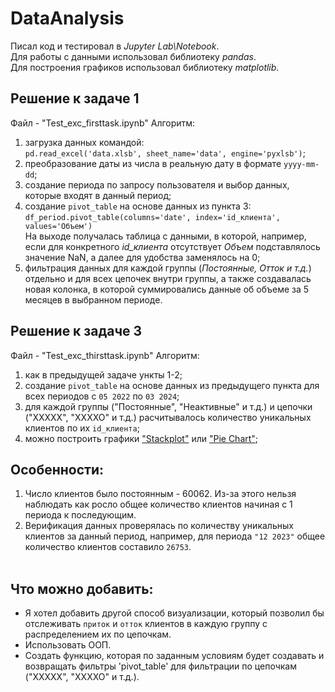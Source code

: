 # DataAnalysis
Писал код и тестировал в <i>Jupyter Lab\Notebook</i>. <br>
Для работы с данными использовал библиотеку <i>pandas</i>. <br>
Для построения графиков использовал библиотеку <i>matplotlib</i>. <br>
## Решение к задаче 1
Файл - "Test_exc_firsttask.ipynb"
Алгоритм:
1) загрузка данных командой: <br>`pd.read_excel('data.xlsb', sheet_name='data', engine='pyxlsb')`;
2) преобразование даты из числа в реальную дату в формате `yyyy-mm-dd`;
3) создание периода по запросу пользователя и выбор данных, которые входят в данный период;
4) создание `pivot_table` на основе данных из пункта 3: <br> `df_period.pivot_table(columns='date', index='id_клиента', values='Объем')`<br>На выходе получалась таблица с данными, в которой, например, если для конкретного <i>id_клиента</i> отсутствует <i>Объем</i> подставлялось значение NaN, а далее для удобства заменялось на 0;
5) фильтрация данных для каждой группы (<i>Постоянные, Отток и т.д.</i>) отдельно и для всех цепочек внутри группы, а также создавалась новая колонка, в которой суммировались данные об объеме за 5 месяцев в выбранном периоде.

## Решение к задаче 3
Файл - "Test_exc_thirsttask.ipynb"
Алгоритм:
1) как в предыдущей задаче ункты 1-2;
2) создание `pivot_table` на основе данных из предыдущего пункта для всех периодов с `05 2022` по `03 2024`;
3) для каждой группы ("Постоянные", "Неактивные" и т.д.) и цепочки ("XXXXX", "XXXXO" и т.д.) расчитывалось количество уникальных клиентов по их `id_клиента`;
4) можно построить графики ["Stackplot"](https://matplotlib.org/stable/gallery/lines_bars_and_markers/stackplot_demo.html#sphx-glr-gallery-lines-bars-and-markers-stackplot-demo-py) или ["Pie Chart"](https://matplotlib.org/stable/gallery/pie_and_polar_charts/pie_features.html);

## Особенности:
1. Число клиентов было постоянным - 60062. Из-за этого нельзя наблюдать как росло общее количество клиентов начиная с 1 периода к последующим.
2. Верификация данных проверялась по количеству уникальных клиентов за данный период, например, для периода `"12 2023"` общее количество клиентов составило `26753`. <br><br>
## Что можно добавить:
   + Я хотел добавить другой способ визуализации, который позволил бы отслеживать `приток` и `отток` клиентов в каждую группу с распределением их по цепочкам.
   + Использовать ООП.
   + Создать функцию, которая по заданным условиям будет создавать и возвращать фильтры 'pivot_table' для фильтрации по цепочкам ("XXXXX", "XXXXO" и т.д.).

